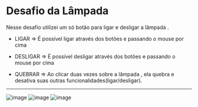 # Desafio da Lâmpada

Nesse desafio  utilizei um só botão para ligar e desligar a lâmpada .

+ LIGAR => É possível ligar através dos botões e passando o mouse por cima
- DESLIGAR => É possível desligar através dos botões e passando o mouse por cima
+ QUEBRAR => Ao clicar duas vezes sobre a lâmpada , ela quebra e desativa suas outras funcionalidades(ligar/desligar).

_________________________________________________________________________________________________________________________________________________________________________



![image](https://user-images.githubusercontent.com/98665329/220433296-24562413-ebd1-44ce-be2b-a90372460ab0.png)
![image](https://user-images.githubusercontent.com/98665329/220432872-02ec9dc4-24e9-420b-81db-2606022adf73.png)
![image](https://user-images.githubusercontent.com/98665329/220432975-868f846d-e446-4971-aed0-ee5a3f759d1b.png)




